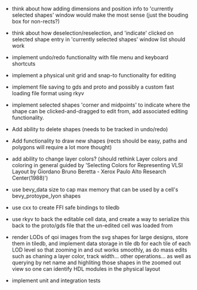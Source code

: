 - think about how adding dimensions and position info to 'currently selected shapes' window would make the most sense (just the bouding box for non-rects?)
- think about how deselection/reselection, and 'indicate' clicked on selected shape entry in 'currently selected shapes' window list should work
- implement undo/redo functionality with file menu and keyboard shortcuts
- implement a physical unit grid and snap-to functionality for editing
- implement file saving to gds and proto and possibly a custom fast loading file format using rkyv
- implement selected shapes 'corner and midpoints' to indicate where the shape can be clicked-and-dragged to edit from, add associated editing functionality.
- Add ability to delete shapes (needs to be tracked in undo/redo)
- Add functionality to draw new shapes (rects should be easy, paths and polygons will require a lot more thought)

- add ability to change layer colors? (should rethink Layer colors and coloring in general guided by 'Selecting Colors for Representing VLSI Layout by Giordano Bruno Beretta - Xerox Paulo Alto Research Center(1988)')

- use bevy_data size to cap max memory that can be used by a cell's bevy_protoype_lyon shapes
- use cxx to create FFI safe bindings to tiledb

- use rkyv to back the editable cell data, and create a way to serialize this back to the proto/gds file that the un-edited cell was loaded from
- render LODs of qoi images from the svg shapes for large designs, store them in tiledb, and implement data storage in tile db for each tile of each LOD level so that zooming in and out works smoothly, as do mass edits such as chaning a layer color, track width... other operations... as well as querying by net name and highliting those shapes in the zoomed out view so one can identify HDL modules in the physical layout
- implement unit and integration tests
